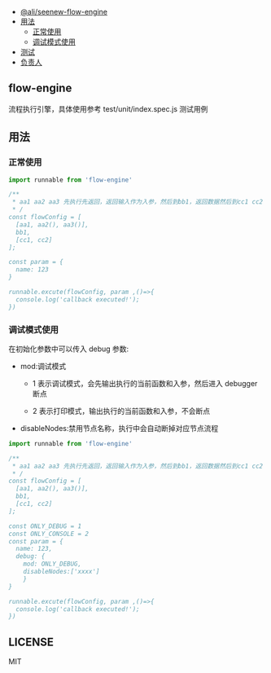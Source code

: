 <!-- START doctoc generated TOC please keep comment here to allow auto update -->
<!-- DON'T EDIT THIS SECTION, INSTEAD RE-RUN doctoc TO UPDATE -->

- [@ali/seenew-flow-engine](#aliseenew-flow-engine)
- [用法](#%E7%94%A8%E6%B3%95)
  - [正常使用](#%E6%AD%A3%E5%B8%B8%E4%BD%BF%E7%94%A8)
  - [调试模式使用](#%E8%B0%83%E8%AF%95%E6%A8%A1%E5%BC%8F%E4%BD%BF%E7%94%A8)
- [测试](#%E6%B5%8B%E8%AF%95)
- [负责人](#%E8%B4%9F%E8%B4%A3%E4%BA%BA)

<!-- END doctoc generated TOC please keep comment here to allow auto update -->

## flow-engine

流程执行引擎，具体使用参考 test/unit/index.spec.js 测试用例

## 用法

### 正常使用

```jsx
import runnable from 'flow-engine'

/**
 * aa1 aa2 aa3 先执行先返回，返回输入作为入参，然后到bb1，返回数据然后到cc1 cc2
 * /
const flowConfig = [
  [aa1, aa2(), aa3()],
  bb1,
  [cc1, cc2]
];

const param = {
  name: 123
}

runnable.excute(flowConfig, param ,()=>{
  console.log('callback executed!');
})

```

### 调试模式使用

在初始化参数中可以传入 debug 参数:

- mod:调试模式

  - 1 表示调试模式，会先输出执行的当前函数和入参，然后进入 debugger 断点

  - 2 表示打印模式，输出执行的当前函数和入参，不会断点

- disableNodes:禁用节点名称，执行中会自动断掉对应节点流程

```jsx
import runnable from 'flow-engine'

/**
 * aa1 aa2 aa3 先执行先返回，返回输入作为入参，然后到bb1，返回数据然后到cc1 cc2
 * /
const flowConfig = [
  [aa1, aa2(), aa3()],
  bb1,
  [cc1, cc2]
];

const ONLY_DEBUG = 1
const ONLY_CONSOLE = 2
const param = {
  name: 123,
  debug: {
    mod: ONLY_DEBUG,
    disableNodes:['xxxx']
    }
}

runnable.excute(flowConfig, param ,()=>{
  console.log('callback executed!');
})

```

## LICENSE

MIT
